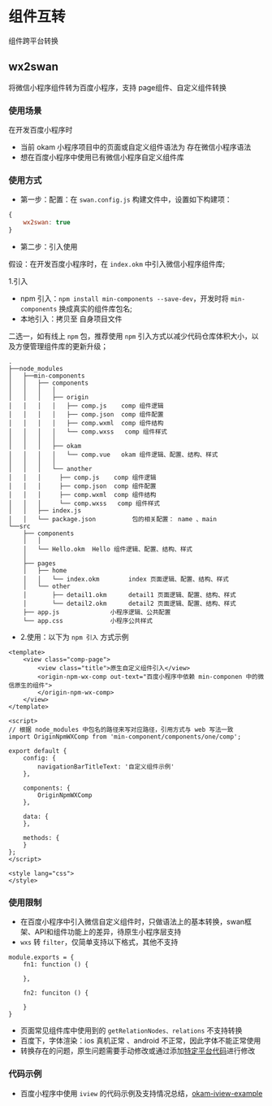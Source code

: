 # 组件互转
组件跨平台转换

## wx2swan
将微信小程序组件转为百度小程序，支持 page组件、自定义组件转换

### 使用场景

在开发百度小程序时

- 当前 okam 小程序项目中的页面或自定义组件语法为 存在微信小程序语法
- 想在百度小程序中使用已有微信小程序自定义组件库

### 使用方式

* 第一步：配置：在 `swan.config.js` 构建文件中，设置如下构建项：


``` swan.config.js
{
    wx2swan: true
}

```

* 第二步：引入使用

假设：在开发百度小程序时，在 `index.okm` 中引入微信小程序组件库;

1.引入

* npm 引入：`npm install min-components --save-dev`，开发时将 `min-components` 换成真实的组件库包名;
* 本地引入：拷贝至 自身项目文件

二选一，如有线上 `npm` 包，推荐使用 `npm` 引入方式以减少代码仓库体积大小，以及方便管理组件库的更新升级；

```
.
├──node_modules
│   ├──min-components
│   │   ├── components
│   │   │   │
│   │   │   ├── origin
│   │   │   │   ├── comp.js    comp 组件逻辑
│   │   │   │   ├── comp.json  comp 组件配置
│   │   │   │   ├── comp.wxml  comp 组件结构
│   │   │   │   └── comp.wxss   comp 组件样式
│   │   │   │ 
│   │   │   ├── okam
│   │   │   │   └── comp.vue   okam 组件逻辑、配置、结构、样式
│   │   │   │   
│   │   │   └── another
│   │   │     ├── comp.js    comp 组件逻辑
│   │   │     ├── comp.json  comp 组件配置
│   │   │     ├── comp.wxml  comp 组件结构
│   │   │     └── comp.wxss   comp 组件样式
│   │   ├── index.js
│   │   └── package.json          包的相关配置： name 、main
└──src
    ├── components
    │   │ 
    │   └── Hello.okm  Hello 组件逻辑、配置、结构、样式
    │ 
    ├── pages
    │   ├── home
    │   │   └── index.okm        index 页面逻辑、配置、结构、样式
    │   └── other
    │       ├── detail1.okm      detail1 页面逻辑、配置、结构、样式
    │       └── detail2.okm      detail2 页面逻辑、配置、结构、样式
    ├── app.js              小程序逻辑、公共配置
    └── app.css             小程序公共样式
```

* 2.使用：以下为 `npm 引入` 方式示例

```
<template>
    <view class="comp-page">
        <view class="title">原生自定义组件引入</view>
        <origin-npm-wx-comp out-text="百度小程序中依赖 min-componen 中的微信原生的组件">
        </origin-npm-wx-comp>
    </view>
</template>

<script>
// 根据 node_modules 中包名的路径来写对应路径，引用方式与 web 写法一致
import OriginNpmWXComp from 'min-component/components/one/comp';

export default {
    config: {
        navigationBarTitleText: '自定义组件示例'
    },

    components: {
        OriginNpmWXComp
    },

    data: {
    },

    methods: {
    }
};
</script>

<style lang="css">
</style>

```
### 使用限制

* 在百度小程序中引入微信自定义组件时，只做语法上的基本转换，swan框架、API和组件功能上的差异，待原生小程序层支持
* `wxs` 转 `filter`，仅简单支持以下格式，其他不支持

```
module.exports = {
    fn1: function () {

    },

    fn2: funciton () {

    }
}
```
* 页面常见组件库中使用到的 `getRelationNodes、relations` 不支持转换
* 百度下，字体渲染：ios 真机正常 、android 不正常，因此字体不能正常使用
* 转换存在的问题，原生问题需要手动修改或通过添加[特定平台代码](/advance/platformSpecCode)进行修改


### 代码示例
* 百度小程序中使用 `iview` 的代码示例及支持情况总结，[okam-iview-example](https://github.com/awesome-okam/okam-iview-example)
